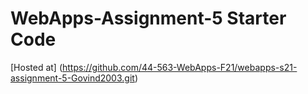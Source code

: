 # WebApps-Assignment-5 Starter Code
[Hosted at] (https://github.com/44-563-WebApps-F21/webapps-s21-assignment-5-Govind2003.git)